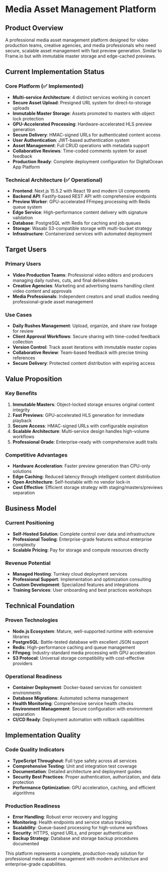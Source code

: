 # Media Asset Management Platform

## Product Overview

A professional media asset management platform designed for video production teams, creative agencies, and media professionals who need secure, scalable asset management with fast preview generation. Similar to Frame.io but with immutable master storage and edge-cached previews.

## Current Implementation Status

### Core Platform (✅ Implemented)
- **Multi-service Architecture**: 4 distinct services working in concert
- **Secure Asset Upload**: Presigned URL system for direct-to-storage uploads
- **Immutable Master Storage**: Assets promoted to masters with object lock protection
- **GPU-Accelerated Processing**: Hardware-accelerated HLS preview generation
- **Secure Delivery**: HMAC-signed URLs for authenticated content access
- **User Authentication**: JWT-based authentication system
- **Asset Management**: Full CRUD operations with metadata support
- **Collaborative Reviews**: Time-coded comments system for asset feedback
- **Production Ready**: Complete deployment configuration for DigitalOcean App Platform

### Technical Architecture (✅ Operational)
- **Frontend**: Next.js 15.5.2 with React 19 and modern UI components
- **Backend API**: Fastify-based REST API with comprehensive endpoints
- **Preview Worker**: GPU-accelerated FFmpeg processing with Redis queue system
- **Edge Service**: High-performance content delivery with signature validation
- **Database**: PostgreSQL with Redis for caching and job queues
- **Storage**: Wasabi S3-compatible storage with multi-bucket strategy
- **Infrastructure**: Containerized services with automated deployment

## Target Users

### Primary Users
- **Video Production Teams**: Professional video editors and producers managing daily rushes, cuts, and final deliverables
- **Creative Agencies**: Marketing and advertising teams handling client video content and approvals
- **Media Professionals**: Independent creators and small studios needing professional-grade asset management

### Use Cases
- **Daily Rushes Management**: Upload, organize, and share raw footage for review
- **Client Approval Workflows**: Secure sharing with time-coded feedback collection
- **Version Control**: Track asset iterations with immutable master copies
- **Collaborative Review**: Team-based feedback with precise timing references
- **Secure Delivery**: Protected content distribution with expiring access

## Value Proposition

### Key Benefits
1. **Immutable Masters**: Object-locked storage ensures original content integrity
2. **Fast Previews**: GPU-accelerated HLS generation for immediate playback
3. **Secure Access**: HMAC-signed URLs with configurable expiration
4. **Scalable Architecture**: Multi-service design handles high-volume workflows
5. **Professional Grade**: Enterprise-ready with comprehensive audit trails

### Competitive Advantages
- **Hardware Acceleration**: Faster preview generation than CPU-only solutions
- **Edge Caching**: Reduced latency through intelligent content distribution
- **Open Architecture**: Self-hostable with no vendor lock-in
- **Cost Effective**: Efficient storage strategy with staging/masters/previews separation

## Business Model

### Current Positioning
- **Self-Hosted Solution**: Complete control over data and infrastructure
- **Professional Tooling**: Enterprise-grade features without enterprise complexity
- **Scalable Pricing**: Pay for storage and compute resources directly

### Revenue Potential
- **Managed Hosting**: Turnkey cloud deployment services
- **Professional Support**: Implementation and optimization consulting
- **Custom Development**: Specialized features and integrations
- **Training Services**: User onboarding and best practices workshops

## Technical Foundation

### Proven Technologies
- **Node.js Ecosystem**: Mature, well-supported runtime with extensive libraries
- **PostgreSQL**: Battle-tested database with excellent JSON support
- **Redis**: High-performance caching and queue management
- **FFmpeg**: Industry-standard media processing with GPU acceleration
- **S3 Protocol**: Universal storage compatibility with cost-effective providers

### Operational Readiness
- **Container Deployment**: Docker-based services for consistent environments
- **Database Migrations**: Automated schema management
- **Health Monitoring**: Comprehensive service health checks
- **Environment Management**: Secure configuration with environment separation
- **CI/CD Ready**: Deployment automation with rollback capabilities

## Implementation Quality

### Code Quality Indicators
- **TypeScript Throughout**: Full type safety across all services
- **Comprehensive Testing**: Unit and integration test coverage
- **Documentation**: Detailed architecture and deployment guides
- **Security Best Practices**: Proper authentication, authorization, and data protection
- **Performance Optimization**: GPU acceleration, caching, and efficient algorithms

### Production Readiness
- **Error Handling**: Robust error recovery and logging
- **Monitoring**: Health endpoints and service status tracking
- **Scalability**: Queue-based processing for high-volume workflows
- **Security**: HTTPS, signed URLs, and proper authentication
- **Backup Strategy**: Database and storage backup procedures documented

This platform represents a complete, production-ready solution for professional media asset management with modern architecture and enterprise-grade capabilities.
